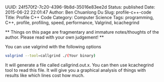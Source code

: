 UUID: 24f570f2-7c20-4396-9b8d-35016e83ee2d
Status: published
Date: 2015-06-22 22:01:47
Author: Ben Chuanlong Du
Slug: profile-c++-code
Title: Profile C++ Code
Category: Computer Science
Tags: programming, C++, profile, profiling, speed, performance, Valgrind, kcachegrind

**
Things on this page are
fragmentary and immature notes/thoughts of the author.
Please read with your own judgement!
**



You can use valgrind with the following options

```bash
valgrind --tool=callgrind ./(Your binary)
```

It will generate a file called callgrind.out.x. 
You can then use kcachegrind tool to read this file. 
It will give you a graphical analysis of things with results like which lines cost how much.
